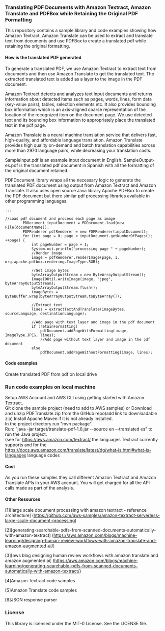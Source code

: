 ### Translating PDF Documents with Amazon Textract, Amazon Translate and PDFBox while Retaining the Original PDF Formatting

This repository contains a sample library and code examples showing how Amazon Textract, Amazon Translate can be used to extract and translate text from documents and use PDFBox to create a translated pdf while retaining the original formatting.

#### How is the translated PDF generated

To generate a translated PDF, we use Amazon Textract to extract text from documents and then use Amazon Translate to get the translated text. The extracted translated text is added as a layer to the image in the PDF document.

Amazon Textract detects and analyzes text input documents and returns information about detected items such as pages, words, lines, form data (key-value pairs), tables, selection elements etc. It also provides bounding box information which is an axis-aligned coarse representation of the location of the recognized item on the document page. We use detected text and its bounding box information to appropriately place the translated text in the pdf page.

Amazon Translate is a neural machine translation service that delivers fast, high-quality, and affordable language translation. Amazon Translate provides high quality on-demand and batch translation capabilities across more than 2970 language pairs, while decreasing your translation costs.

SampleInput.pdf is an example input document in English. SampleOutput-es.pdf is the translated pdf document in Spanish with all the formatting of the original document retained.

PDFDocument library wraps all the necessary logic to generate the translated PDF document using output from Amazon Textract and Amazon Translate. It also uses open source Java library Apache PDFBox to create the PDF document but there similar pdf processing libraries available in other programming languages.

    ...

    //Load pdf document and process each page as image
            PDDocument inputDocument = PDDocument.load(new File(documentName));
            PDFRenderer pdfRenderer = new PDFRenderer(inputDocument);
            for (int page = 0; page < inputDocument.getNumberOfPages(); ++page) {
                int pageNumber = page + 1;
                System.out.println("processing page " + pageNumber);
                //Render image
                image = pdfRenderer.renderImage(page, 1, org.apache.pdfbox.rendering.ImageType.RGB);

                //Get image bytes
                byteArrayOutputStream = new ByteArrayOutputStream();
                ImageIOUtil.writeImage(image, "jpeg", byteArrayOutputStream);
                byteArrayOutputStream.flush();
                imageBytes = ByteBuffer.wrap(byteArrayOutputStream.toByteArray());

                //Extract text
                lines = extractTextAndTranslate(imageBytes, sourceLanguage, destinationLanguage);

                //Add page with text layer and image in the pdf document
                if (retainFormatting)
                    pdfDocument.addPageWithFormatting(image, ImageType.JPEG, lines);
                    //Add page without text layer and image in the pdf document
                else
                    pdfDocument.addPageWithoutFormatting(image, lines);

#### Code examples

Create translated PDF from pdf on local drive

### Run code examples on local machine

Setup AWS Account and AWS CLI using getting started with Amazon Textract.  
Git clone the sample project (need to add to AWS samples) or Download and unzip PDFTranslate.zip from the GitHub repo(add link to downloadable zip)
Install Apache Maven if it is not already installed.  
In the project directory run "mvn package".  
Run: "java -jar target/translate-pdf-1.0.jar --source en --translated es" to run the Java project.  
(see for https://aws.amazon.com/textract/ the languages Textract currently supports and for the https://docs.aws.amazon.com/translate/latest/dg/what-is.html#what-is-languages language codes

#### Cost

As you run these samples they call different Amazon Textract and Amazon Translate APIs in your AWS account. You will get charged for all the API calls made as part of the analysis.

#### Other Resources

[1][large scale document processing with amazon textract - reference architecture] (https://github.com/aws-samples/amazon-textract-serverless-large-scale-document-processing)

[2][generating-searchable-pdfs-from-scanned-documents-automatically-with-amazon-textract] (https://aws.amazon.com/blogs/machine-learning/designing-human-review-workflows-with-amazon-translate-and-amazon-augmented-ai/)

[3][aws blog designing human review workflows with amazon translate and amazon augmented ai] (https://aws.amazon.com/blogs/machine-learning/generating-searchable-pdfs-from-scanned-documents-automatically-with-amazon-textract/)

[4]Amazon Textract code samples

[5]Amazon Translate code samples

[6]JSON response parser

### License

This library is licensed under the MIT-0 License. See the LICENSE file.
